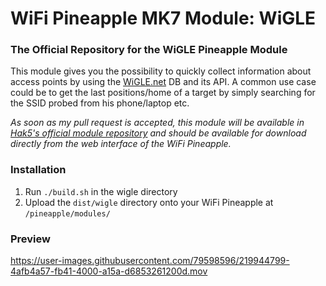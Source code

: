 # WiFi Pineapple MK7 Module: WiGLE

### The Official Repository for the WiGLE Pineapple Module
This module gives you the possibility to quickly collect information about access points by using the [WiGLE.net](https://wigle.net) DB and its API. A common use case could be to get the last positions/home of a target by simply searching for the SSID probed from his phone/laptop etc.

*As soon as my pull request is accepted, this module will be available in [Hak5's official module repository](https://github.com/hak5/pineapple-modules) and should be available for download directly from the web interface of the WiFi Pineapple.*

### Installation
1. Run `./build.sh` in the wigle directory
2. Upload the `dist/wigle` directory onto your WiFi Pineapple at `/pineapple/modules/`

### Preview
https://user-images.githubusercontent.com/79598596/219944799-4afb4a57-fb41-4000-a15a-d6853261200d.mov

